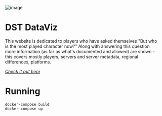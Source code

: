 ![image](https://user-images.githubusercontent.com/6261556/90813771-54418b00-e328-11ea-98c9-f31e26f69a50.png)

# DST DataViz
This website is dedicated to players who have asked themselves "But who is the most played character now?" Along with answering this question more information (as far as what's documented and allowed) are shown - this covers mostly players, servers and server metadata, regional differences, platforms.

*[Check it out here](https://dst.resamvi.io/#/)*

# Running 
```
docker-compose build
docker-compose up
```
